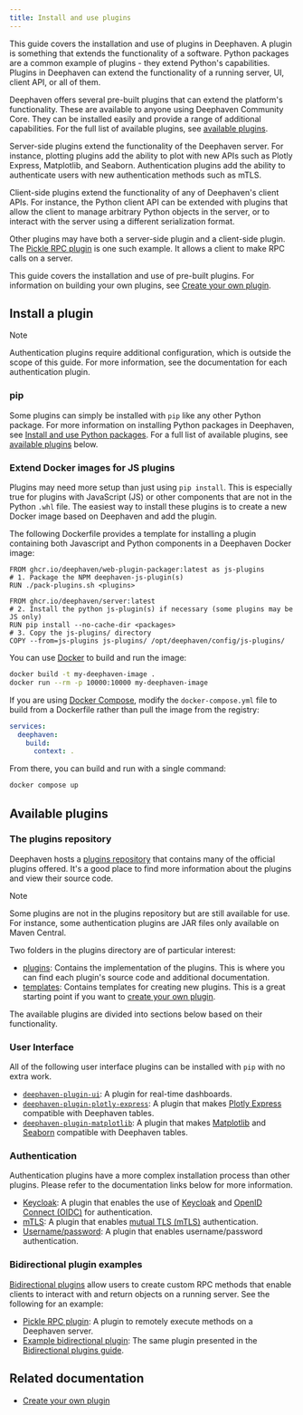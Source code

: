 ```yaml
---
title: Install and use plugins
---
```


This guide covers the installation and use of plugins in Deephaven. A plugin is something that extends the functionality of a software. Python packages are a common example of plugins - they extend Python's capabilities. Plugins in Deephaven can extend the functionality of a running server, UI, client API, or all of them.

Deephaven offers several pre-built plugins that can extend the platform's functionality. These are available to anyone using Deephaven Community Core. They can be installed easily and provide a range of additional capabilities. For the full list of available plugins, see [available plugins](#available-plugins).

Server-side plugins extend the functionality of the Deephaven server. For instance, plotting plugins add the ability to plot with new APIs such as Plotly Express, Matplotlib, and Seaborn. Authentication plugins add the ability to authenticate users with new authentication methods such as mTLS.

Client-side plugins extend the functionality of any of Deephaven's client APIs. For instance, the Python client API can be extended with plugins that allow the client to manage arbitrary Python objects in the server, or to interact with the server using a different serialization format.

Other plugins may have both a server-side plugin and a client-side plugin. The [Pickle RPC plugin](https://github.com/deephaven-examples/plugin-python-rpc-pickle) is one such example. It allows a client to make RPC calls on a server.

This guide covers the installation and use of pre-built plugins. For information on building your own plugins, see [Create your own plugin](./create-plugins.md).

## Install a plugin

> [!NOTE]
> Authentication plugins require additional configuration, which is outside the scope of this guide. For more information, see the documentation for each authentication plugin.

### pip

Some plugins can simply be installed with `pip` like any other Python package. For more information on installing Python packages in Deephaven, see [Install and use Python packages](./install-and-use-python-packages.md). For a full list of available plugins, see [available plugins](#available-plugins) below.

### Extend Docker images for JS plugins

Plugins may need more setup than just using `pip install`. This is especially true for plugins with JavaScript (JS) or other components that are not in the Python `.whl` file. The easiest way to install these plugins is to create a new Docker image based on Deephaven and add the plugin.

The following Dockerfile provides a template for installing a plugin containing both Javascript and Python components in a Deephaven Docker image:

```docker title="Dockerfile"
FROM ghcr.io/deephaven/web-plugin-packager:latest as js-plugins
# 1. Package the NPM deephaven-js-plugin(s)
RUN ./pack-plugins.sh <plugins>

FROM ghcr.io/deephaven/server:latest
# 2. Install the python js-plugin(s) if necessary (some plugins may be JS only)
RUN pip install --no-cache-dir <packages>
# 3. Copy the js-plugins/ directory
COPY --from=js-plugins js-plugins/ /opt/deephaven/config/js-plugins/
```

You can use [Docker](./configuration/docker-application.md) to build and run the image:

```bash
docker build -t my-deephaven-image .
docker run --rm -p 10000:10000 my-deephaven-image
```

If you are using [Docker Compose](https://docs.docker.com/compose/), modify the `docker-compose.yml` file to build from a Dockerfile rather than pull the image from the registry:

```yaml title="docker-compose.yml"
services:
  deephaven:
    build:
      context: .
```

From there, you can build and run with a single command:

```bash
docker compose up
```

## Available plugins

### The plugins repository

Deephaven hosts a [plugins repository](https://github.com/deephaven/deephaven-plugins) that contains many of the official plugins offered. It's a good place to find more information about the plugins and view their source code.

> [!NOTE]
> Some plugins are not in the plugins repository but are still available for use. For instance, some authentication plugins are JAR files only available on Maven Central.

Two folders in the plugins directory are of particular interest:

- [plugins](https://github.com/deephaven/deephaven-plugins/tree/main/plugins): Contains the implementation of the plugins. This is where you can find each plugin's source code and additional documentation.
- [templates](https://github.com/deephaven/deephaven-plugins/tree/main/templates): Contains templates for creating new plugins. This is a great starting point if you want to [create your own plugin](./create-plugins.md).

The available plugins are divided into sections below based on their functionality.

### User Interface

All of the following user interface plugins can be installed with `pip` with no extra work.

- [`deephaven-plugin-ui`](https://pypi.org/project/deephaven-plugin-ui/): A plugin for real-time dashboards.
- [`deephaven-plugin-plotly-express`](https://pypi.org/project/deephaven-plugin-plotly-express/): A plugin that makes [Plotly Express](https://plotly.com/python/plotly-express/) compatible with Deephaven tables.
- [`deephaven-plugin-matplotlib`](./plotting/matplot-seaborn.md): A plugin that makes [Matplotlib](https://matplotlib.org/) and [Seaborn](https://seaborn.pydata.org/) compatible with Deephaven tables.

### Authentication

Authentication plugins have a more complex installation process than other plugins. Please refer to the documentation links below for more information.

- [Keycloak](./authentication/auth-keycloak.md): A plugin that enables the use of [Keycloak](https://www.keycloak.org/) and [OpenID Connect (OIDC)](https://openid.net/developers/how-connect-works/) for authentication.
- [mTLS](./authentication/auth-mtls.md): A plugin that enables [mutual TLS (mTLS)](https://www.cloudflare.com/learning/access-management/what-is-mutual-tls/) authentication.
- [Username/password](./authentication/auth-uname-pw.md): A plugin that enables username/password authentication.

### Bidirectional plugin examples

[Bidirectional plugins](./create-plugins.md) allow users to create custom RPC methods that enable clients to interact with and return objects on a running server. See the following for an example:

- [Pickle RPC plugin](https://github.com/deephaven-examples/plugin-python-rpc-pickle): A plugin to remotely execute methods on a Deephaven server.
- [Example bidirectional plugin](https://github.com/deephaven-examples/plugin-bidirectional-example): The same plugin presented in the [Bidirectional plugins guide](./create-plugins.md).

## Related documentation

- [Create your own plugin](./create-plugins.md)
